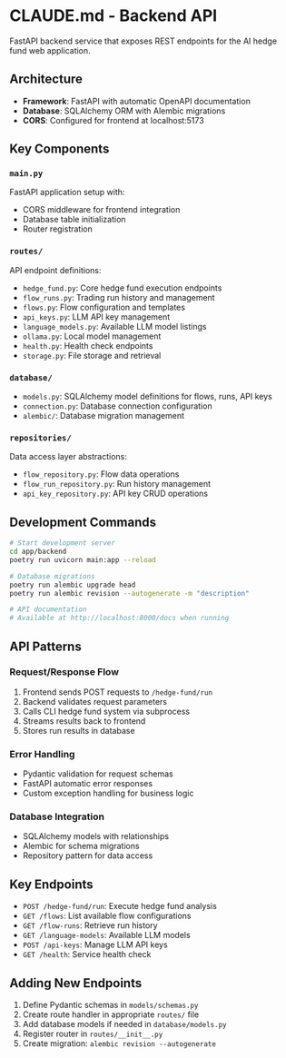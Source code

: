 # CLAUDE.md - Backend API

FastAPI backend service that exposes REST endpoints for the AI hedge fund web application.

## Architecture

- **Framework**: FastAPI with automatic OpenAPI documentation
- **Database**: SQLAlchemy ORM with Alembic migrations
- **CORS**: Configured for frontend at localhost:5173

## Key Components

### `main.py`
FastAPI application setup with:
- CORS middleware for frontend integration
- Database table initialization
- Router registration

### `routes/`
API endpoint definitions:
- `hedge_fund.py`: Core hedge fund execution endpoints
- `flow_runs.py`: Trading run history and management
- `flows.py`: Flow configuration and templates
- `api_keys.py`: LLM API key management
- `language_models.py`: Available LLM model listings
- `ollama.py`: Local model management
- `health.py`: Health check endpoints
- `storage.py`: File storage and retrieval

### `database/`
- `models.py`: SQLAlchemy model definitions for flows, runs, API keys
- `connection.py`: Database connection configuration
- `alembic/`: Database migration management

### `repositories/`
Data access layer abstractions:
- `flow_repository.py`: Flow data operations
- `flow_run_repository.py`: Run history management  
- `api_key_repository.py`: API key CRUD operations

## Development Commands

```bash
# Start development server
cd app/backend
poetry run uvicorn main:app --reload

# Database migrations
poetry run alembic upgrade head
poetry run alembic revision --autogenerate -m "description"

# API documentation
# Available at http://localhost:8000/docs when running
```

## API Patterns

### Request/Response Flow
1. Frontend sends POST requests to `/hedge-fund/run`
2. Backend validates request parameters
3. Calls CLI hedge fund system via subprocess
4. Streams results back to frontend
5. Stores run results in database

### Error Handling
- Pydantic validation for request schemas
- FastAPI automatic error responses
- Custom exception handling for business logic

### Database Integration
- SQLAlchemy models with relationships
- Alembic for schema migrations
- Repository pattern for data access

## Key Endpoints

- `POST /hedge-fund/run`: Execute hedge fund analysis
- `GET /flows`: List available flow configurations
- `GET /flow-runs`: Retrieve run history
- `GET /language-models`: Available LLM models
- `POST /api-keys`: Manage LLM API keys
- `GET /health`: Service health check

## Adding New Endpoints

1. Define Pydantic schemas in `models/schemas.py`
2. Create route handler in appropriate `routes/` file
3. Add database models if needed in `database/models.py`
4. Register router in `routes/__init__.py`
5. Create migration: `alembic revision --autogenerate`